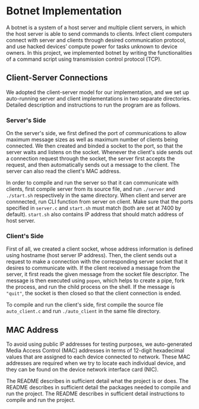 # Botnet Implementation
A botnet is a system of a host server and multiple client servers, in which the host server is able to send commands to clients. Infect client computers connect with server and clients through desired communication protocol, and use hacked devices’ compute power for tasks unknown to device owners. In this project, we implemented botnet by writing the functionalities of a command script using transmission control protocol (TCP).

## Client-Server Connections
We adopted the client-server model for our implementation, and we set up auto-running server and client implementations in two separate directories. Detailed description and instructions to run the program are as follows.

### Server's Side
On the server's side, we first defined the port of communications to allow maximum message sizes as well as maximum number of clients being connected. We then created and binded a socket to the port, so that the server waits and listens on the socket. Whenever the client's side sends out a connection request through the socket, the server first accepts the request, and then automatically sends out a message to the client. The server can also read the client's MAC address.

In order to compile and run the server so that it can communicate with clients, first compile server from its source file, and run `./server` and `./start.sh` respectively in the same directory. When client and server are connnected, run CLI function from server on client. Make sure that the ports specified in `server.c` and `start.sh` must match (both are set at 7400 by default). `start.sh` also contains IP address that should match address of host server.

### Client's Side
First of all, we created a client socket, whose address information is defined using hostname (host server IP address). Then, the client sends out a request to make a connection with the corresponding server socket that it desires to communicate with. If the client received a message from the server, it first reads the given message from the socket file descriptor. The message is then executed using `popen`, which helps to create a pipe, fork the process, and run the child process on the shell. If the message is `"quit"`, the socket is then closed so that the client connection is ended.

To compile and run the client's side, first compile the source file `auto_client.c` and run `./auto_client` in the same file directory. 

## MAC Address
To avoid using public IP addresses for testing purposes, we auto-generated Media Access Control (MAC) addresses in terms of 12-digit hexadecimal values that are assigned to each device connected to network. These MAC addresses are required when we try to locate each individual device, and they can be found on the device network interface card (NIC).










The README describes in sufficient detail what the project is or does.
The README describes in sufficient detail the packages needed to compile and run the project.
The README describes in sufficient detail instructions to compile and run the project.